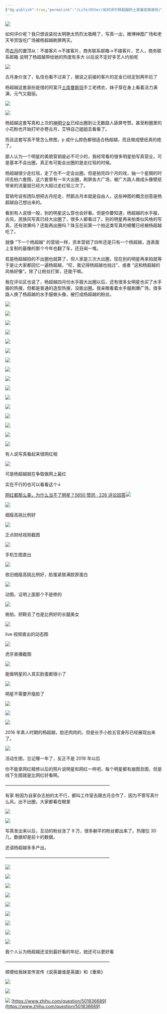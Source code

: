 ```yaml
---
{"dg-publish":true,"permalink":"/Life/Other/如何评价杨超越的土库曼民族装扮/","noteIcon":""}
---
```


![](https://pic2.zhimg.com/80/v2-f51890eb76c736b1b493c4aed759cc0b_720w.jpg?source=1940ef5c)

如何评价呢？我只想说装扮太明艳太热烈太吸睛了，写真一出，微博神图广场和老天爷赏饭吃广场被杨超越刷屏两天。

而[古月](https://www.zhihu.com/search?q=%E5%8F%A4%E6%9C%88&search_source=Entity&hybrid_search_source=Entity&hybrid_search_extra=%7B%22sourceType%22%3A%22answer%22%2C%22sourceId%22%3A2246095772%7D)的置顶从：不接客片→不接客片，商务联系邮箱→不接客片，艺人，商务联系邮箱 说明了杨超越带给她的热度有多大 以后说不定好多艺人约拍呢

![](https://pic2.zhimg.com/80/v2-e128a59176f89fb8d1438dd6e38ccfef_720w.jpg?source=1940ef5c)

古月身价涨了，私信也看不过来了，据说之前接的客片的定金已经定到两年后了

杨超越这套装扮是借的阿富汗[土库曼斯坦](https://www.zhihu.com/search?q=%E5%9C%9F%E5%BA%93%E6%9B%BC%E6%96%AF%E5%9D%A6&search_source=Entity&hybrid_search_source=Entity&hybrid_search_extra=%7B%22sourceType%22%3A%22answer%22%2C%22sourceId%22%3A2246095772%7D)手工老绣衣，妹子穿在身上看着活力满满，元气又靓丽。

![](https://pic1.zhimg.com/80/v2-62e643b96d78b5c6fcaeca2f41bc9939_720w.jpg?source=1940ef5c)

![](https://pica.zhimg.com/80/v2-6978773d95448ea3412b467d08ea4010_720w.jpg?source=1940ef5c)

杨超越这套写真和上次的[神明少女](https://www.zhihu.com/search?q=%E7%A5%9E%E6%98%8E%E5%B0%91%E5%A5%B3&search_source=Entity&hybrid_search_source=Entity&hybrid_search_extra=%7B%22sourceType%22%3A%22answer%22%2C%22sourceId%22%3A2246095772%7D)已经出圈到让无数路人舔屏夸赞。甚至粉圈里的小花粉也开始打听亦卷古月，艾特自己姐姐去看看了。

而且这套写真不管怎么修图，p 成什么颜色都很适合杨超越，而且做成壁纸真的绝了。

鄙人认为一个明星的美貌营销是必不可少的，我经常看的很多明星拍写真营业，可是基本不会出圈，真正有可能会出圈的是走红毯的时候。

杨超越很少走红毯，走了也不一定会出圈，但是拍完四个月的戏，抽一个星期的时间去拍六套图，这六套里有一半大出圈，刷屏各大广场，被广大路人做成头像壁纸带来的流量就已经大大超过走红毯三次了。

营销号说有团队想把古月挖走，然鹅古月本就是自由人，这些神图的概念创意是杨超越自己想出来的。

看到有人说很一般，别的明星这么穿也会好看。但是你要知道，杨超越的水手服，古风，民族风写真已经大出圈了，很多人都看过了。别的明星再来拍类似风格的写真，还有效果吗？还能再出圈吗？珠玉在前第一个拍这类写真的螃蟹已经被杨超越吃了。

就像 “下一个杨超越” 的营销一样，资本营销了四年还是只有一个杨超越，连表面上复制的最像的那个今年也翻了车，还丑闻一堆。

若是杨超越拍的不出圈也就算了，但人家是三次大出圈，现在别的明星再来拍就等于是让大家都回忆一遍杨超越，“哎，我记得杨超越也拍过”，或者 “这和杨超越的风格好像”。除了让粉丝打架，还能干嘛。

我在评论区也说了，杨超越四月份水手服大出圈以后，还有很多女明星也买了水手服的热搜，但都是普通的造型热搜，没能出圈。我亲眼看着水手服刷爆广场，很多路人换了杨超越的水手服做头像，被打成杨超越的粉丝。

![](https://pica.zhimg.com/80/v2-5fd9d33bbe12ded32ec245eb1c8d9dbe_720w.jpg?source=1940ef5c)

![](https://pic1.zhimg.com/80/v2-cee80b35671eb313a91a44bc6d45fe67_720w.jpg?source=1940ef5c)

![](https://pic3.zhimg.com/80/v2-3a07ebc63d67287a6c9f490e2bfdab1f_720w.jpg?source=1940ef5c)

![](https://pic2.zhimg.com/80/v2-f15d56c9ca19ad6b3a17b467cc943d1e_720w.jpg?source=1940ef5c)

![](https://pic1.zhimg.com/80/v2-dd9208a954fb778a3774d2b4acf9b08a_720w.jpg?source=1940ef5c)

![](https://pic3.zhimg.com/80/v2-6fc005515dea8198e3b10b12f6421950_720w.jpg?source=1940ef5c)

![](https://pica.zhimg.com/80/v2-3225f1c5b6f20914feb84f7f2b3eaa9a_720w.jpg?source=1940ef5c)

![](https://pic3.zhimg.com/80/v2-0915190351279d7240a192fbe4a83faf_720w.jpg?source=1940ef5c)

![](https://pic3.zhimg.com/80/v2-cd28bc67b1cc5eb6859fc626d58e939b_720w.jpg?source=1940ef5c)

![](https://pica.zhimg.com/80/v2-fa2648a130749ee0e57b2a2d03cd94d9_720w.jpg?source=1940ef5c)

![](https://pic1.zhimg.com/80/v2-864bea657ef01007721d9ac1af601683_720w.jpg?source=1940ef5c)

![](https://pica.zhimg.com/80/v2-922d81aa7db5734091b85c1b1c307a3d_720w.jpg?source=1940ef5c)

![](https://pic3.zhimg.com/80/v2-9ddbf4d45514d47a49650aa334b96ca0_720w.jpg?source=1940ef5c)

![](https://pica.zhimg.com/80/v2-7950b8cab19deef41c9a586893462305_720w.jpg?source=1940ef5c)

![](https://pic3.zhimg.com/80/v2-e7dc0498b3e1f620eec5a7542b5b2e32_720w.jpg?source=1940ef5c)

![](https://pic3.zhimg.com/80/v2-6c50e0a3fed1891a490aa4a1098ae1e2_720w.jpg?source=1940ef5c)

有人说写真看起来很网红相

![](https://pic3.zhimg.com/80/v2-5faeb1a0e1cffb173a1f86d171139878_720w.jpg?source=1940ef5c)

可是杨超越就在争取做网上最红

实在不行的也可以看看这个↓

[网红都那么美，为什么当不了明星？5650 赞同 · 226 评论回答![](https://pic4.zhimg.com/v2-7feddb5ffc4161716d23f49391eb9487_120x160.jpg)
](https://www.zhihu.com/answer/499892722)

![](https://pic2.zhimg.com/80/v2-c04164eb44771795f3ee5a4335acedaf_720w.jpg?source=1940ef5c)

细瘦高挑比例好

![](https://pic2.zhimg.com/80/v2-aa9d753bc7f05177ed92a87601502615_720w.jpg?source=1940ef5c)

正点财经视频截图

![](https://pic3.zhimg.com/80/v2-3781817601eb0c72e605c7d012fe57f6_720w.jpg?source=1940ef5c)

手机生图直出

![](https://pic3.zhimg.com/80/v2-349430f4291629ef36fd32ef42a654a0_720w.jpg?source=1940ef5c)

依旧细瘦高挑比例好，脸蛋紧致满胶原蛋白

![](https://pica.zhimg.com/50/v2-f39d1f29df2049a6262dc21833eaacdb_720w.jpg?source=1940ef5c)

动图，证明上面那个不是修的

![](https://pic2.zhimg.com/50/v2-3ff2cd4a83ce249c9f779daea6f920f1_720w.jpg?source=1940ef5c)

俯拍，把鞋去了也是比例好的长腿美女

![](https://pic3.zhimg.com/50/v2-f68e2eb9c7966dab477fe935a6c188f2_720w.jpg?source=1940ef5c)

live 视频直出的动态图

![](https://pic3.zhimg.com/50/v2-baa599d0e191f294d8cfa9c0246c6e3f_720w.jpg?source=1940ef5c)

虎牙直播截图

![](https://pica.zhimg.com/80/v2-ed453ce7dfc97bee41cda37616c8dc40_720w.jpg?source=1940ef5c)

能做明星的人其实脸蛋都很小了

![](https://pic1.zhimg.com/80/v2-0052cc2cf19a5f8e80e1b8112df0bc44_720w.jpg?source=1940ef5c)

明星不需要开瘦脸了

![](https://pic2.zhimg.com/80/v2-80a922dd959688ee8bb0e37009335dde_720w.jpg?source=1940ef5c)

![](https://pic2.zhimg.com/80/v2-6bd25e5859c2885de79f966f2f784153_720w.jpg?source=1940ef5c)

![](https://pic1.zhimg.com/80/v2-ecddb66c7806741af1bc8b9dcccaf765_720w.jpg?source=1940ef5c)

2016 年素人时期的杨超越，脸还肉肉的，但是长手小脸五官身形已经展现出来了。

![](https://pic3.zhimg.com/80/v2-89bb8f6794f1eb7a83d82b74e15b03ca_720w.jpg?source=1940ef5c)

活动生图，忘记哪一年了，反正不是 2018 年以后

你不能拿网红精修以后的照片说明星和网红一样吧，每个明星都有崩图丑图，但是线下生图就是比网红好看啊。

————————————————————————

有家 粉因为自家杂志拍的太不行，都叫工作室去跟古月合作了，因为不管写真什么风，出不出圈，大家都看在眼里

![](https://pica.zhimg.com/80/v2-eae6225b5ba331f6c6c6c4f8c0483e4d_720w.jpg?source=1940ef5c)

![](https://pic3.zhimg.com/80/v2-a1b121eb82725c5883caae440428ccbf_720w.jpg?source=1940ef5c)

写真发出来以后，互动的粉丝涨了 9 万，很多躺平的粉丝都出来了。热搜位 30 几，数据却是前十的数据。

还请杨超越多多产出。

————————————————————————

![](https://pic3.zhimg.com/50/v2-701906e8bd26d82e4338076b2757c5ae_720w.jpg?source=1940ef5c)

![](https://pic1.zhimg.com/50/v2-f68e2eb9c7966dab477fe935a6c188f2_720w.jpg?source=1940ef5c)

![](https://pica.zhimg.com/50/v2-ee486fff71e6d70e7c9427562bbe403d_720w.jpg?source=1940ef5c)

![](https://pic1.zhimg.com/80/v2-df9450e82bd1a65cdf1f3d625d56061f_720w.jpg?source=1940ef5c)

![](https://pica.zhimg.com/80/v2-ae432a28b1d55e6cd33a40551cd42728_720w.jpg?source=1940ef5c)

![](https://pic3.zhimg.com/80/v2-9975a4930e752735759086fb23380c6b_720w.jpg?source=1940ef5c)

![](https://pica.zhimg.com/80/v2-4afa17e560d46edc85ea91ec9c2c642a_720w.jpg?source=1940ef5c)

![](https://pic1.zhimg.com/80/v2-1bec82130d92774b0c0560e46120eb40_720w.jpg?source=1940ef5c)

![](https://pic2.zhimg.com/80/v2-90e6bdbe845b9541fb57b48112775abb_720w.jpg?source=1940ef5c)

我个人认为杨超越还没到最好看的年纪，她还可以更好看

————————————————————————

顺便给我妹宣传宣传《说英雄谁是英雄》和《重紫》

![](https://pic1.zhimg.com/80/v2-e000c8106ac31a7ac63cbb54f97ab8a3_720w.jpg?source=1940ef5c)

![](https://pic3.zhimg.com/80/v2-99f8f288972bf9f09e2a30f7df4d560c_720w.jpg?source=1940ef5c)

![](https://pic2.zhimg.com/80/v2-a4ea791f8c032c117358a7e7dd431c00_720w.jpg?source=1940ef5c) 
 [https://www.zhihu.com/question/501836689](https://www.zhihu.com/question/501836689)
